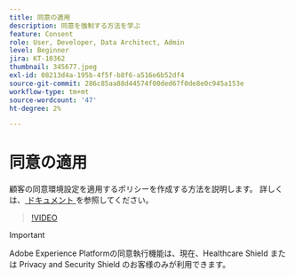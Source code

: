 ```yaml
---
title: 同意の適用
description: 同意を強制する方法を学ぶ
feature: Consent
role: User, Developer, Data Architect, Admin
level: Beginner
jira: KT-10362
thumbnail: 345677.jpeg
exl-id: 08213d4a-195b-4f5f-b8f6-a516e6b52df4
source-git-commit: 286c85aa88d44574f00ded67f0de8e0c945a153e
workflow-type: tm+mt
source-wordcount: '47'
ht-degree: 2%

---
```


# 同意の適用

顧客の同意環境設定を適用するポリシーを作成する方法を説明します。 詳しくは、[ ドキュメント ](https://experienceleague.adobe.com/docs/experience-platform/data-governance/enforcement/auto-enforcement.html?lang=ja) を参照してください。

>[!VIDEO](https://video.tv.adobe.com/v/345677?learn=on&enablevpops)

>[!IMPORTANT]
>
> Adobe Experience Platformの同意執行機能は、現在、Healthcare Shield または Privacy and Security Shield のお客様のみが利用できます。
